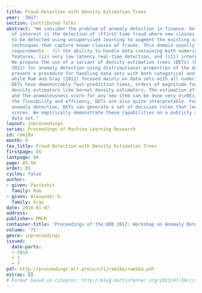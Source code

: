 ```yaml
---
title: Fraud Detection with Density Estimation Trees
year: '2017'
section: Contributed Talks
abstract: "We consider the problem of anomaly detection in finance. An application
  of interest is the detection of \ffirst-time fraud where new classes of fraud need
  to be detected using unsupervised learning to augment the existing supervised learning
  techniques that capture known classes of frauds. This domain usually has the following
  requirements - (i) the ability to handle data containing both numerical and categorical
  features, (ii) very low latency real-time detection, and (iii) interpretability.
  We propose the use of a variant of density estimation trees (DETs) (Ram and Gray,
  2011) for anomaly detection using distributional properties of the data. We formally
  present a procedure for handling data sets with both categorical and numerical features
  while Ram and Gray (2011) focused mainly on data sets with all numerical features.
  DETs have demonstrably fast prediction times, orders of magnitude faster than other
  density estimators like kernel density estimators. The estimation of the density
  and the anomalousness score for any new item can be done very e\x0Eciently. Beyond
  the flexibility and effciency, DETs are also quite interpretable. For the task of
  anomaly detection, DETs can generate a set of decision rules that lead to high anomalous-ness
  scores. We empirically demonstrate these capabilities on a publicly available fraud
  data set."
layout: inproceedings
series: Proceedings of Machine Learning Research
id: ram18a
month: 0
tex_title: Fraud Detection with Density Estimation Trees
firstpage: 85
lastpage: 94
page: 85-94
order: 85
cycles: false
author:
- given: Parikshit
  family: Ram
- given: Alexander G.
  family: Gray
date: 2018-01-07
address: 
publisher: PMLR
container-title: 'Proceedings of the KDD 2017: Workshop on Anomaly Detection in Finance'
volume: '71'
genre: inproceedings
issued:
  date-parts:
  - 2018
  - 1
  - 7
pdf: http://proceedings.mlr.press/v71/ram18a/ram18a.pdf
extras: []
# Format based on citeproc: http://blog.martinfenner.org/2013/07/30/citeproc-yaml-for-bibliographies/
---
```

